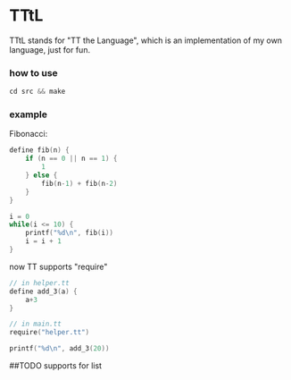 TTtL
==
TTtL stands for "TT the Language", which is an implementation of my own language, just for fun.

### how to use
```c
cd src && make
```

### example

Fibonacci:
```c
define fib(n) {
    if (n == 0 || n == 1) {
        1
    } else {
        fib(n-1) + fib(n-2)
    }
}

i = 0
while(i <= 10) {
    printf("%d\n", fib(i))
    i = i + 1
}
```

now TT supports "require"

```c
// in helper.tt
define add_3(a) {
    a+3
}

// in main.tt
require("helper.tt")

printf("%d\n", add_3(20))
```

##TODO
supports for list
